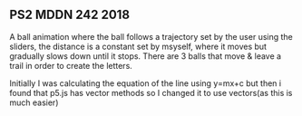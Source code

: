 ## PS2 MDDN 242 2018

A ball animation where the ball follows a trajectory set by the user using the sliders, the distance is a constant set by msyself, where it moves but gradually slows down until it stops. There are 3 balls that move & leave a trail in order to create the letters. 

Initially I was calculating the equation of the line using y=mx+c but then i found that p5.js has vector methods so I changed it to use vectors(as this is much easier)